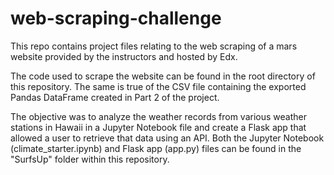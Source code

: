 # web-scraping-challenge

This repo contains project files relating to the web scraping of a mars website provided by the instructors and hosted by Edx.

The code used to scrape the website can be found in the root directory of this repository. The same is true of the CSV file containing the exported Pandas DataFrame created in Part 2 of the project.

The objective was to analyze the weather records from various weather stations in Hawaii in a Jupyter Notebook file and create a Flask app that allowed a user to retrieve that data using an API. Both the Jupyter Notebook (climate_starter.ipynb) and Flask app (app.py) files can be found in the "SurfsUp" folder within this repository.
